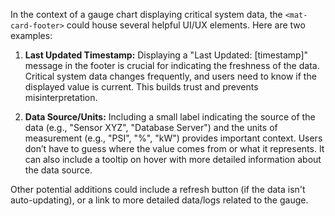 In the context of a gauge chart displaying critical system data, the `<mat-card-footer>` could house several helpful UI/UX elements. Here are two examples:

1.  **Last Updated Timestamp:** Displaying a "Last Updated: [timestamp]" message in the footer is crucial for indicating the freshness of the data. Critical system data changes frequently, and users need to know if the displayed value is current.  This builds trust and prevents misinterpretation.

2.  **Data Source/Units:** Including a small label indicating the source of the data (e.g., "Sensor XYZ", "Database Server") and the units of measurement (e.g., "PSI", "%", "kW") provides important context.  Users don’t have to guess where the value comes from or what it represents.  It can also include a tooltip on hover with more detailed information about the data source.

Other potential additions could include a refresh button (if the data isn't auto-updating), or a link to more detailed data/logs related to the gauge.
